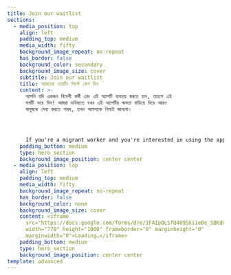 ```yaml
---
title: Join our waitlist
sections:
  - media_position: top
    align: left
    padding_top: medium
    media_width: fifty
    background_image_repeat: no-repeat
    has_border: false
    background_color: secondary
    background_image_size: cover
    subtitle: Join our waitlist
    title: আমাদের ওয়েটিং লিস্টে যোগ দিন
    content: >-
      আপনি যদি একজন বিদেশী কর্মী এবং এই অ্যাপটি ব্যবহার করতে চান, তাহলে এই
      ফর্মটি ভরে দিন! আমরা ভবিষ্যতে যখন এই অ্যাপটির ক্ষমতা বাড়িয়ে দিয়ে আরও
      মানুষকে সেবা করতে পারব, তখন আপনাকে নিশ্চই জানবো।




      If you're a migrant worker and you're interested in using the app, fill in this form! We will let you know as soon as we open it up to more users.
    padding_bottom: medium
    type: hero_section
    background_image_position: center center
  - media_position: top
    align: left
    padding_top: medium
    media_width: fifty
    background_image_repeat: no-repeat
    has_border: false
    background_color: none
    background_image_size: cover
    content: <iframe
      src="https://docs.google.com/forms/d/e/1FAIpQLSfQ4U9SkiieDo_5BKdUt9HafDaNjpRzv3RZ--hdk4aEwIclDw/viewform?embedded=true"
      width="770" height="1000" frameborder="0" marginheight="0"
      marginwidth="0">Loading…</iframe>
    padding_bottom: medium
    type: hero_section
    background_image_position: center center
template: advanced
---
```

